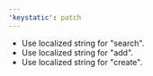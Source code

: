```yaml
---
'keystatic': patch
---
```


- Use localized string for "search".
- Use localized string for "add".
- Use localized string for "create".
